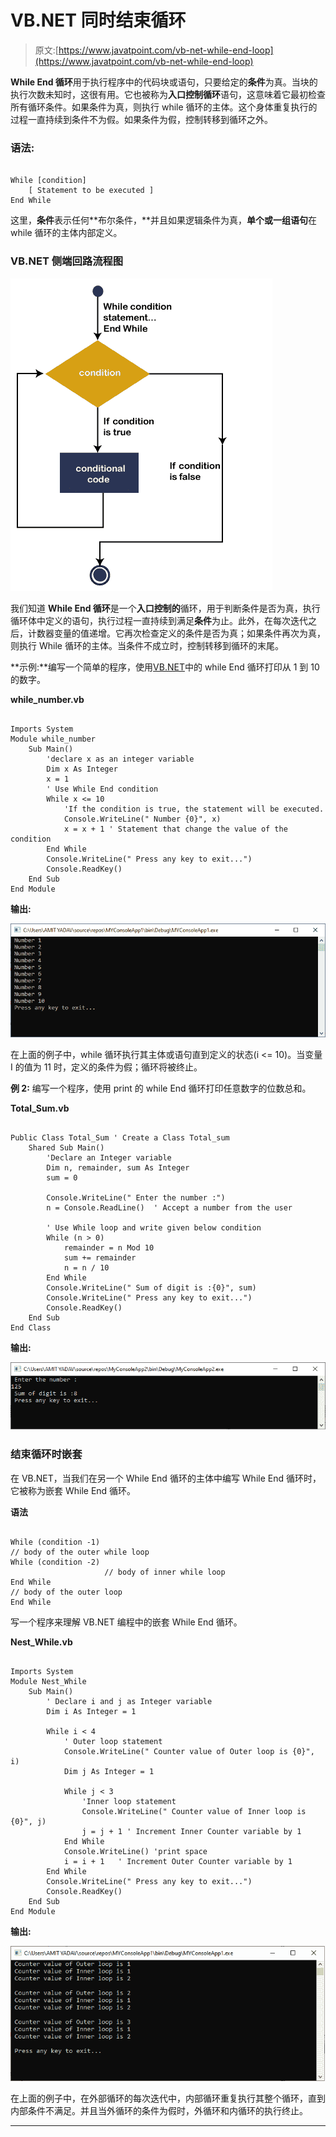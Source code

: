 # VB.NET 同时结束循环

> 原文:[https://www.javatpoint.com/vb-net-while-end-loop](https://www.javatpoint.com/vb-net-while-end-loop)

**While End 循环**用于执行程序中的代码块或语句，只要给定的**条件**为真。当块的执行次数未知时，这很有用。它也被称为**入口控制循环**语句，这意味着它最初检查所有循环条件。如果条件为真，则执行 while 循环的主体。这个身体重复执行的过程一直持续到条件不为假。如果条件为假，控制转移到循环之外。

### 语法:

```

While [condition]
	[ Statement to be executed ]
End While

```

这里，**条件**表示任何**布尔条件，**并且如果逻辑条件为真，**单个或一组语句**在 while 循环的主体内部定义。

### VB.NET 侧端回路流程图

![VB.NET While End Loop](img/c00fee03b35c9c57a0e7c5de6039df66.png)

我们知道 **While End 循环**是一个**入口控制的**循环，用于判断条件是否为真，执行循环体中定义的语句，执行过程一直持续到满足**条件**为止。此外，在每次迭代之后，计数器变量的值递增。它再次检查定义的条件是否为真；如果条件再次为真，则执行 While 循环的主体。当条件不成立时，控制转移到循环的末尾。

**示例:**编写一个简单的程序，使用[VB.NET](https://www.javatpoint.com/vb-net)中的 while End 循环打印从 1 到 10 的数字。

**while_number.vb**

```

Imports System
Module while_number
    Sub Main()
        'declare x as an integer variable
        Dim x As Integer
        x = 1
        ' Use While End condition
        While x <= 10
            'If the condition is true, the statement will be executed.
            Console.WriteLine(" Number {0}", x)
            x = x + 1 ' Statement that change the value of the condition
        End While
        Console.WriteLine(" Press any key to exit...")
        Console.ReadKey()
    End Sub
End Module

```

**输出:**

![VB.NET While End Loop](img/e4758de053f980ecc1aac9243a07f493.png)

在上面的例子中，while 循环执行其主体或语句直到定义的状态(i <= 10)。当变量 I 的值为 11 时，定义的条件为假；循环将被终止。

**例 2:** 编写一个程序，使用 print 的 while End 循环打印任意数字的位数总和。

**Total_Sum.vb**

```

Public Class Total_Sum ' Create a Class Total_sum
    Shared Sub Main()
        'Declare an Integer variable
        Dim n, remainder, sum As Integer
        sum = 0

        Console.WriteLine(" Enter the number :")
        n = Console.ReadLine()  ' Accept a number from the user

        ' Use While loop and write given below condition  
        While (n > 0)
            remainder = n Mod 10
            sum += remainder
            n = n / 10
        End While
        Console.WriteLine(" Sum of digit is :{0}", sum)
        Console.WriteLine(" Press any key to exit...")
        Console.ReadKey()
    End Sub
End Class

```

**输出:**

![VB.NET While End Loop](img/66f87b487f7cf77414386598c986cb8e.png)

### 结束循环时嵌套

在 VB.NET，当我们在另一个 While End 循环的主体中编写 While End 循环时，它被称为嵌套 While End 循环。

**语法**

```

While (condition -1)
// body of the outer while loop
While (condition -2)
                     // body of inner while loop
End While
// body of the outer loop
End While

```

写一个程序来理解 VB.NET 编程中的嵌套 While End 循环。

**Nest_While.vb**

```

Imports System
Module Nest_While
    Sub Main()
        ' Declare i and j as Integer variable
        Dim i As Integer = 1

        While i < 4
            ' Outer loop statement
            Console.WriteLine(" Counter value of Outer loop is {0}", i)
            Dim j As Integer = 1

            While j < 3
                'Inner loop statement
                Console.WriteLine(" Counter value of Inner loop is {0}", j)
                j = j + 1 ' Increment Inner Counter variable by 1
            End While
            Console.WriteLine() 'print space
            i = i + 1   ' Increment Outer Counter variable by 1
        End While
        Console.WriteLine(" Press any key to exit...")
        Console.ReadKey()
    End Sub
End Module

```

**输出:**

![VB.NET While End Loop](img/416416f810ea38dcf1568a6e2090895a.png)

在上面的例子中，在外部循环的每次迭代中，内部循环重复执行其整个循环，直到内部条件不满足。并且当外循环的条件为假时，外循环和内循环的执行终止。

* * *
